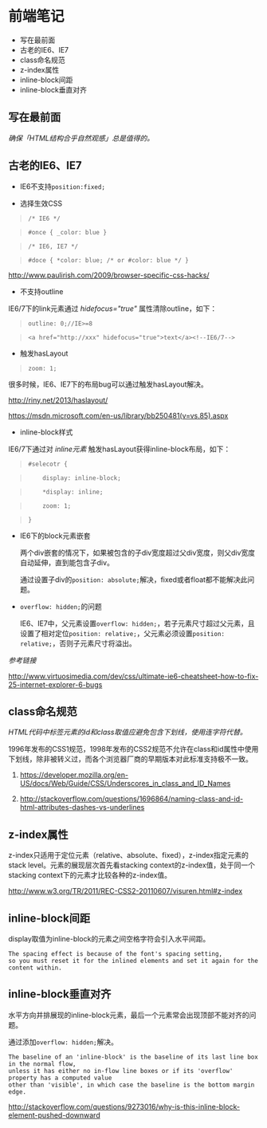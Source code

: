 # 前端笔记 #
- 写在最前面
- 古老的IE6、IE7
- class命名规范
- z-index属性
- inline-block间距
- inline-block垂直对齐

## 写在最前面 ##

*确保「HTML结构合乎自然观感」总是值得的。*


## 古老的IE6、IE7 ##

- IE6不支持`position:fixed;`

- 选择生效CSS

>    `/* IE6 */`

>    `#once { _color: blue }`

>    `/* IE6, IE7 */`

>    `#doce { *color: blue; /* or #color: blue */ }`

<http://www.paulirish.com/2009/browser-specific-css-hacks/> 

- 不支持outline

IE6/7下的link元素通过 *hidefocus="true"* 属性清除outline，如下：

>    `outline: 0;//IE>=8`

>    `<a href="http://xxx" hidefocus="true">text</a><!--IE6/7-->`


- 触发hasLayout

>    `zoom: 1;`

很多时候，IE6、IE7下的布局bug可以通过触发hasLayout解决。

<http://riny.net/2013/haslayout/>

<https://msdn.microsoft.com/en-us/library/bb250481(v=vs.85).aspx>

- inline-block样式

IE6/7下通过对 *inline元素* 触发hasLayout获得inline-block布局，如下：

>    `#selecotr {`

>    `    display: inline-block;`

>    `    *display: inline;`

>    `    zoom: 1;`

>    `}`


- IE6下的block元素嵌套

    两个div嵌套的情况下，如果被包含的子div宽度超过父div宽度，则父div宽度自动延伸，直到能包含子div。

    通过设置子div的`position: absolute;`解决，fixed或者float都不能解决此问题。

- `overflow: hidden;`的问题

    IE6、IE7中，父元素设置`overflow: hidden;`，若子元素尺寸超过父元素，且设置了相对定位`position: relative;`，父元素必须设置`position: relative;`，否则子元素尺寸将溢出。

*参考链接*

<http://www.virtuosimedia.com/dev/css/ultimate-ie6-cheatsheet-how-to-fix-25-internet-explorer-6-bugs>


## class命名规范 ##

*HTML代码中标签元素的id和class取值应避免包含下划线，使用连字符代替。*

1996年发布的CSS1规范，1998年发布的CSS2规范不允许在class和id属性中使用下划线，除非被转义过，而各个浏览器厂商的早期版本对此标准支持极不一致。

1. <https://developer.mozilla.org/en-US/docs/Web/Guide/CSS/Underscores_in_class_and_ID_Names>

2. <http://stackoverflow.com/questions/1696864/naming-class-and-id-html-attributes-dashes-vs-underlines>


## z-index属性 ##

z-index只适用于定位元素（relative、absolute、fixed），z-index指定元素的stack level。元素的展现层次首先看stacking context的z-index值，处于同一个stacking context下的元素才比较各种的z-index值。

<http://www.w3.org/TR/2011/REC-CSS2-20110607/visuren.html#z-index>


## inline-block间距 ##

display取值为inline-block的元素之间空格字符会引入水平间距。

    The spacing effect is because of the font's spacing setting, 
    so you must reset it for the inlined elements and set it again for the content within.


## inline-block垂直对齐 ##

水平方向并排展现的inline-block元素，最后一个元素常会出现顶部不能对齐的问题。

通过添加`overflow: hidden;`解决。

    The baseline of an 'inline-block' is the baseline of its last line box in the normal flow, 
    unless it has either no in-flow line boxes or if its 'overflow' property has a computed value 
    other than 'visible', in which case the baseline is the bottom margin edge.

<http://stackoverflow.com/questions/9273016/why-is-this-inline-block-element-pushed-downward>


